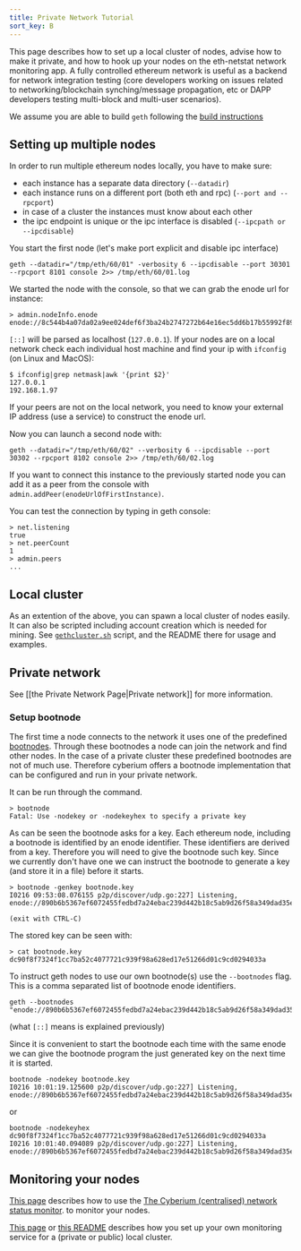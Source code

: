 ```yaml
---
title: Private Network Tutorial
sort_key: B
---
```


This page describes how to set up a local cluster of nodes, advise how to make it private,
and how to hook up your nodes on the eth-netstat network monitoring app. A fully
controlled ethereum network is useful as a backend for network integration testing (core
developers working on issues related to networking/blockchain synching/message
propagation, etc or DAPP developers testing multi-block and multi-user scenarios).

We assume you are able to build `geth` following the [build instructions](../signup-and-start/build-from-source)

## Setting up multiple nodes

In order to run multiple ethereum nodes locally, you have to make sure:

- each instance has a separate data directory (`--datadir`)
- each instance runs on a different port (both eth and rpc) (`--port and --rpcport`)
- in case of a cluster the instances must know about each other
- the ipc endpoint is unique or the ipc interface is disabled (`--ipcpath or --ipcdisable`)

You start the first node (let's make port explicit and disable ipc interface)

    geth --datadir="/tmp/eth/60/01" -verbosity 6 --ipcdisable --port 30301 --rpcport 8101 console 2>> /tmp/eth/60/01.log

We started the node with the console, so that we can grab the enode url for instance:

    > admin.nodeInfo.enode
    enode://8c544b4a07da02a9ee024def6f3ba24b2747272b64e16ec5dd6b17b55992f8980b77938155169d9d33807e501729ecb42f5c0a61018898c32799ced152e9f0d7@9[::]:30301

`[::]` will be parsed as localhost (`127.0.0.1`). If your nodes are on a local network
check each individual host machine and find your ip with `ifconfig` (on Linux and MacOS):

    $ ifconfig|grep netmask|awk '{print $2}'
    127.0.0.1
    192.168.1.97

If your peers are not on the local network, you need to know your external IP address (use
a service) to construct the enode url.

Now you can launch a second node with:

    geth --datadir="/tmp/eth/60/02" --verbosity 6 --ipcdisable --port 30302 --rpcport 8102 console 2>> /tmp/eth/60/02.log 

If you want to connect this instance to the previously started node you can add it as a
peer from the console with `admin.addPeer(enodeUrlOfFirstInstance)`.

You can test the connection by typing in geth console:

    > net.listening
    true
    > net.peerCount 
    1
    > admin.peers
    ...

## Local cluster

As an extention of the above, you can spawn a local cluster of nodes easily. It can also
be scripted including account creation which is needed for mining. See
[`gethcluster.sh`](https://github.com/ethersphere/eth-utils) script, and the README there
for usage and examples.

## Private network 

See [[the Private Network Page|Private network]] for more information.

### Setup bootnode

The first time a node connects to the network it uses one of the predefined
[bootnodes](https://github.com/Cyberiums/cyberium/blob/master/params/bootnodes.go).
Through these bootnodes a node can join the network and find other nodes. In the case of a
private cluster these predefined bootnodes are not of much use. Therefore cyberium
offers a bootnode implementation that can be configured and run in your private network.

It can be run through the command.

    > bootnode
    Fatal: Use -nodekey or -nodekeyhex to specify a private key

As can be seen the bootnode asks for a key. Each ethereum node, including a bootnode is
identified by an enode identifier. These identifiers are derived from a key. Therefore you
will need to give the bootnode such key. Since we currently don't have one we can instruct
the bootnode to generate a key (and store it in a file) before it starts.

    > bootnode -genkey bootnode.key
    I0216 09:53:08.076155 p2p/discover/udp.go:227] Listening, enode://890b6b5367ef6072455fedbd7a24ebac239d442b18c5ab9d26f58a349dad35ee5783a0dd543e4f454fed22db9772efe28a3ed6f21e75674ef6203e47803da682@

    (exit with CTRL-C)

The stored key can be seen with:

    > cat bootnode.key
    dc90f8f7324f1cc7ba52c4077721c939f98a628ed17e51266d01c9cd0294033a

To instruct geth nodes to use our own bootnode(s) use the `--bootnodes` flag. This is a
comma separated list of bootnode enode identifiers.

    geth --bootnodes "enode://890b6b5367ef6072455fedbd7a24ebac239d442b18c5ab9d26f58a349dad35ee5783a0dd543e4f454fed22db9772efe28a3ed6f21e75674ef6203e47803da682@[::]:30301"

(what `[::]` means is explained previously)

Since it is convenient to start the bootnode each time with the same enode we can give the
bootnode program the just generated key on the next time it is started.

    bootnode -nodekey bootnode.key
    I0216 10:01:19.125600 p2p/discover/udp.go:227] Listening, enode://890b6b5367ef6072455fedbd7a24ebac239d442b18c5ab9d26f58a349dad35ee5783a0dd543e4f454fed22db9772efe28a3ed6f21e75674ef6203e47803da682@[::]:30301

or

    bootnode -nodekeyhex dc90f8f7324f1cc7ba52c4077721c939f98a628ed17e51266d01c9cd0294033a
    I0216 10:01:40.094089 p2p/discover/udp.go:227] Listening, enode://890b6b5367ef6072455fedbd7a24ebac239d442b18c5ab9d26f58a349dad35ee5783a0dd543e4f454fed22db9772efe28a3ed6f21e75674ef6203e47803da682@[::]:30301

## Monitoring your nodes

[This page](https://github.com/ethereum/wiki/wiki/Network-Status) describes how to use the
[The Cyberium (centralised) network status monitor](eth-stats). to monitor your nodes.

[This page](monitoring) or [this README](https://github.com/ethersphere/eth-utils)
describes how you set up your own monitoring service for a (private or public) local
cluster.

[eth-stats]: https://ethstats.org
[monitoring]: ../doc/setting-up-monitoring-on-local-cluster

